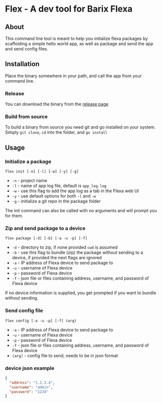 # Flex - A dev tool for Barix Flexa

## About

This command line tool is meant to help you initialize flexa packages by scaffolding a simple hello world app, as well as package and send the app and send config files.

## Installation

Place the binary somewhere in your path, and call the app from your command line.

### Release

You can download the binary from the [release page](https://github.com/mbaklor/flex/releases)

### Build from source

To build a binary from source you need git and go installed on your system.
Simply `git clone`, `cd` into the folder, and `go install`

## Usage

### Initialize a package

```
flex init [-n] [-l] [-w] [-y] [-g]
```

- `-n` - project name
- `-l` - name of app log file, default is `app_log.log`
- `-w` - use this flag to add the app log as a tab in the Flexa web UI
- `-y` - use default options for both `-l` and `-w`
- `-g` - initialize a git repo in the package folder

The init command can also be called with no arguments and will prompt you for them.

### Zip and send package to a device

```
flex package [-d] [-b] [-a -u -p] [-f]
```

- `-d` - directory to zip, if none provided `cwd` is assumed
- `-b` - use this flag to bundle (zip) the package without sending to a device, if provided the next flags are ignored
- `-a` - IP address of Flexa device to send package to
- `-u` - username of Flexa device
- `-p` - password of Flexa device
- `-f` - json file or files containing address, username, and password of Flexa device

If no device information is supplied, you get prompted if you want to bundle without sending.

### Send config file

```
flex config [-a -u -p] [-f] (arg)
```

- `-a` - IP address of Flexa device to send package to
- `-u` - username of Flexa device
- `-p` - password of Flexa device
- `-f` - json file or files containing address, username, and password of Flexa device
- `(arg)` - config file to send, needs to be in json format

### device json example

```json
{
  "address": "1.2.3.4",
  "username": "admin",
  "password": "1234"
}
```
